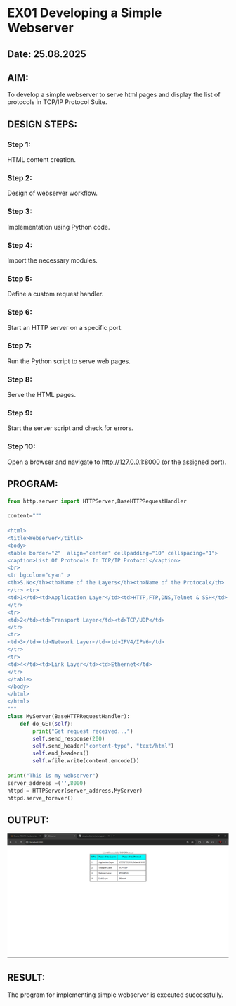# EX01 Developing a Simple Webserver
## Date: 25.08.2025

## AIM:
To develop a simple webserver to serve html pages and display the list of protocols in TCP/IP Protocol Suite.

## DESIGN STEPS:
### Step 1: 
HTML content creation.

### Step 2:
Design of webserver workflow.

### Step 3:
Implementation using Python code.

### Step 4:
Import the necessary modules.

### Step 5:
Define a custom request handler.

### Step 6:
Start an HTTP server on a specific port.

### Step 7:
Run the Python script to serve web pages.

### Step 8:
Serve the HTML pages.

### Step 9:
Start the server script and check for errors.

### Step 10:
Open a browser and navigate to http://127.0.0.1:8000 (or the assigned port).

## PROGRAM:
```python
from http.server import HTTPServer,BaseHTTPRequestHandler

content="""

<html>
<title>Webserver</title>
<body>
<table border="2"  align="center" cellpadding="10" cellspacing="1">
<caption>List Of Protocols In TCP/IP Protocol</caption>
<br>
<tr bgcolor="cyan" >
<th>S.No</th><th>Name of the Layers</th><th>Name of the Protocal</th>
</tr> <tr>
<td>1</td><td>Application Layer</td><td>HTTP,FTP,DNS,Telnet & SSH</td>
</tr>
<tr>
<td>2</td><td>Transport Layer</td><td>TCP/UDP</td>
</tr>
<tr>
<td>3</td><td>Network Layer</td><td>IPV4/IPV6</td>
</tr>
<tr>
<td>4</td><td>Link Layer</td><td>Ethernet</td>
</tr>
</table>
</body>
</html>
</html>
"""
class MyServer(BaseHTTPRequestHandler):
    def do_GET(self):
        print("Get request received...")
        self.send_response(200) 
        self.send_header("content-type", "text/html")       
        self.end_headers()
        self.wfile.write(content.encode())

print("This is my webserver") 
server_address =('',8000)
httpd = HTTPServer(server_address,MyServer)
httpd.serve_forever()
```

## OUTPUT:
![OUTPUt](image.png)
## RESULT:
The program for implementing simple webserver is executed successfully.
